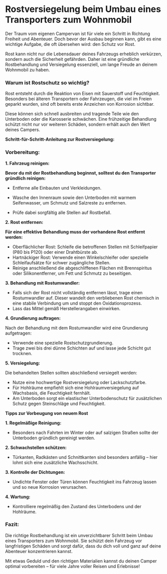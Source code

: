 # Rostversiegelung beim Umbau eines Transporters zum Wohnmobil

Der Traum vom eigenen Campervan ist für viele ein Schritt in Richtung Freiheit und Abenteuer. Doch bevor der Ausbau beginnen kann, gibt es eine wichtige Aufgabe, die oft übersehen wird: den Schutz vor Rost.

Rost kann nicht nur die Lebensdauer deines Fahrzeugs erheblich verkürzen, sondern auch die Sicherheit gefährden. Daher ist eine gründliche Rostbehandlung und Versiegelung essenziell, um lange Freude an deinem Wohnmobil zu haben.

### Warum ist Rostschutz so wichtig?

Rost entsteht durch die Reaktion von Eisen mit Sauerstoff und Feuchtigkeit. Besonders bei älteren Transportern oder Fahrzeugen, die viel im Freien geparkt wurden, sind oft bereits erste Anzeichen von Korrosion sichtbar.

Diese können sich schnell ausbreiten und tragende Teile wie den Unterboden oder die Karosserie schwächen. Eine frühzeitige Behandlung schützt nicht nur vor weiteren Schäden, sondern erhält auch den Wert deines Campers.

**Schritt-für-Schritt-Anleitung zur Rostversiegelung:**

### Vorbereitung:

**1. Fahrzeug reinigen:**

**Bevor du mit der Rostbehandlung beginnst, solltest du den Transporter gründlich reinigen:**

- Entferne alle Einbauten und Verkleidungen.

- Wasche den Innenraum sowie den Unterboden mit warmem Seifenwasser, um Schmutz und Salzreste zu entfernen.

- Prüfe dabei sorgfältig alle Stellen auf Rostbefall.

**2. Rost entfernen:**

**Für eine effektive Behandlung muss der vorhandene Rost entfernt werden:**

- Oberflächlicher Rost: Schleife die betroffenen Stellen mit Schleifpapier (P80 bis P120) oder einer Drahtbürste ab.
- Hartnäckiger Rost: Verwende einen Winkelschleifer oder spezielle Schleifaufsätze für schwer zugängliche Stellen.
- Reinige anschließend die abgeschliffenen Flächen mit Brennspiritus oder Silikonentferner, um Fett und Schmutz zu beseitigen.

**3. Behandlung mit Rostumwandler:**

- Falls sich der Rost nicht vollständig entfernen lässt, trage einen Rostumwandler auf. Dieser wandelt den verbliebenen Rost chemisch in eine stabile Verbindung um und stoppt den Oxidationsprozess.
- Lass das Mittel gemäß Herstellerangaben einwirken.

**4. Grundierung auftragen:**

Nach der Behandlung mit dem Rostumwandler wird eine Grundierung aufgetragen:

- Verwende eine spezielle Rostschutzgrundierung.
- Trage zwei bis drei dünne Schichten auf und lasse jede Schicht gut trocknen.

**5. Versiegelung:**

Die behandelten Stellen sollten abschließend versiegelt werden:

- Nutze eine hochwertige Rostversiegelung oder Lackschutzfarbe.
- Für Hohlräume empfiehlt sich eine Hohlraumversiegelung auf Wachsbasis, die Feuchtigkeit fernhält.
- Am Unterboden sorgt ein elastischer Unterbodenschutz für zusätzlichen Schutz gegen Steinschläge und Feuchtigkeit.

**Tipps zur Vorbeugung von neuem Rost**

**1. Regelmäßige Reinigung:**

- Besonders nach Fahrten im Winter oder auf salzigen Straßen sollte der Unterboden gründlich gereinigt werden.

**2. Schwachstellen schützen:**

- Türkanten, Radkästen und Schnittkanten sind besonders anfällig – hier lohnt sich eine zusätzliche Wachsschicht.

**3. Kontrolle der Dichtungen:**

- Undichte Fenster oder Türen können Feuchtigkeit ins Fahrzeug lassen und so neue Korrosion verursachen.

**4. Wartung:**

- Kontrolliere regelmäßig den Zustand des Unterbodens und der Hohlräume.

### Fazit:

Die richtige Rostbehandlung ist ein unverzichtbarer Schritt beim Umbau eines Transporters zum Wohnmobil. Sie schützt dein Fahrzeug vor langfristigen Schäden und sorgt dafür, dass du dich voll und ganz auf deine Abenteuer konzentrieren kannst.

Mit etwas Geduld und den richtigen Materialien kannst du deinen Camper optimal vorbereiten – für viele Jahre voller Reisen und Erlebnisse!

